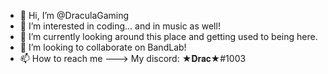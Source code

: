 - 👋 Hi, I’m @DraculaGaming
- 👀 I’m interested in coding... and in music as well!
- 🌱 I’m currently looking around this place and getting used to being here.
- 💞️ I’m looking to collaborate on BandLab!
- 📫 How to reach me ---> My discord: ★𝐃𝐫𝐚𝐜★#1003

<!---
DraculaGaming/DraculaGaming is a ✨ special ✨ repository because its `README.md` (this file) appears on your GitHub profile.
You can click the Preview link to take a look at your changes.
--->
